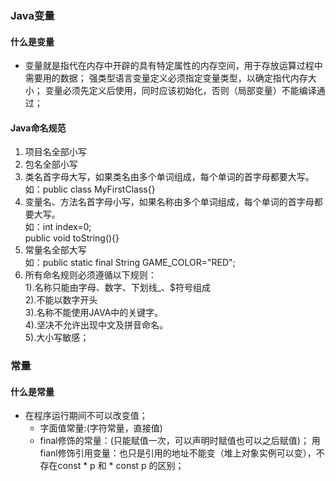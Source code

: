 ### Java变量

#### 什么是变量
* 变量就是指代在内存中开辟的具有特定属性的内存空间，用于存放运算过程中需要用的数据；
强类型语言变量定义必须指定变量类型，以确定指代内存大小；
变量必须先定义后使用，同时应该初始化，否则（局部变量）不能编译通过；     
#### Java命名规范
1. 项目名全部小写  
2. 包名全部小写  
3. 类名首字母大写，如果类名由多个单词组成，每个单词的首字母都要大写。   
如：public class MyFirstClass{}          
4. 变量名、方法名首字母小写，如果名称由多个单词组成，每个单词的首字母都要大写。           
如：int index=0;        
       public void toString(){}         
5. 常量名全部大写        
 如：public static final String GAME_COLOR="RED";          
6. 所有命名规则必须遵循以下规则：       
1).名称只能由字母、数字、下划线_、$符号组成      
2).不能以数字开头      
3).名称不能使用JAVA中的关键字。   
4).坚决不允许出现中文及拼音命名。       
5).大小写敏感；  
### 常量 
#### 什么是常量 
- 在程序运行期间不可以改变值；
	* 字面值常量:(字符常量，直接值)
	* final修饰的常量：(只能赋值一次，可以声明时赋值也可以之后赋值)；
	用fianl修饰引用变量：也只是引用的地址不能变（堆上对象实例可以变），不存在const * p 和 * const p 的区别； 